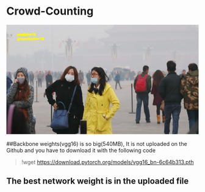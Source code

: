 # Crowd-Counting
![](crowd_datasets/sample.jpg)

##Backbone weights(vgg16) is so big(540MB), It is not uploaded on the Github and you have to download it with the following code
> !wget https://download.pytorch.org/models/vgg16_bn-6c64b313.pth

## The best network weight is in the uploaded file



